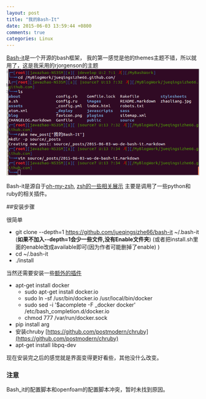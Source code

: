 ```yaml
---
layout: post
title: "我的Bash-It"
date: 2015-06-03 13:59:44 +0800
comments: true
categories: Linux
---
```


[Bash-it](https://github.com/jueqingsizhe66/bash-it)是一个开源的bash框架，
我的第一感觉是他的themes主题不错，所以就用了，这是我采用的rjorgenson的主题
![rjorgenson](/images/jiemian.png)
<!--more-->

Bash-it是源自于[oh-my-zsh](https://github.com/robbyrussell/oh-my-zsh),
[zsh的一些相关展示](http://ohmyz.sh/)
主要是调用了一些python和ruby的相关插件。

##安装步骤

很简单

+ git clone --depth=1 https://github.com/jueqingsizhe66/bash-it ~/.bash-it (__如果不加入--depth=1会少一些文件,没有Enable文件夹__)
(或者把install.sh里面的enable改成available即可(因为作者可能删掉了enable)
)
+ cd ~/.bash-it
+ ./install

当然还需要安装一些[额外的插件](http://www.phodal.com/blog/use-bash-it-bash-framework/)

+ apt-get install docker
    + sudo apt-get install docker.io 
    + sudo ln -sf /usr/bin/docker.io /usr/local/bin/docker 
    + sudo sed -i '$acomplete -F \_docker docker' /etc/bash_completion.d/docker.io 
    + chmod 777 /var/run/docker.sock
+ pip install arg
+ 安装chruby [https://github.com/postmodern/chruby](https://github.com/postmodern/chruby)
+ apt-get install libpq-dev


现在安装完之后的感觉就是界面变得更好看些，其他没什么改变。

### 注意
Bash_it的配置脚本和openfoam的配置脚本冲突，暂时未找到原因。
